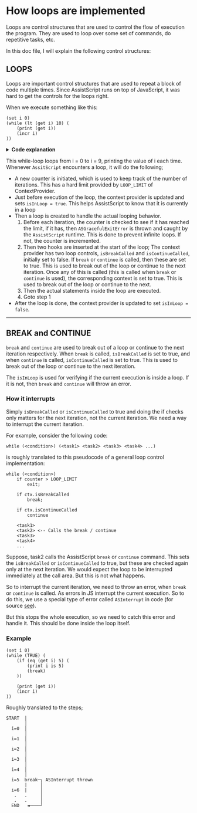 # How loops are implemented

Loops are control structures that are used to control the flow of execution the program.
They are used to loop over some set of commands, do repetitive tasks, etc.

In this doc file, I will explain the following control structures:

## LOOPS

Loops are important control structures that are used to repeat a block of code multiple times.
Since AssistScript runs on top of JavaScript, it was hard to get the controls for the loops right.

When we execute something like this:

```
(set i 0)
(while (lt (get i) 10) (
    (print (get i))    
    (incr i)    
))
```

<details>
<summary><b>Code explanation</b></summary>
<code>set i 0</code> Creates a new variable i to 0.<br/>

<code>while (lt (get i) 10)</code> This is the while loop, the condition being, i < 10 <br/>

<code>print (get i)</code> This prints the value of i. <br/>

<code>incr i</code> This increments the value of i by 1. <br/>
</details>

This while-loop loops from i = 0 to i = 9, printing the value of i each time.
Whenever `AssitScript` encounters a loop, it will do the following;

- A new counter is initiated, which is used to keep track of the number of iterations. This has a hard limit provided
  by `LOOP_LIMIT` of ContextProvider.
- Just before execution of the loop, the context provider is updated and sets `isInLoop = true`. This helps AssistScript
  to know that it is currently in a loop
- Then a loop is created to handle the actual looping behavior.
    1. Before each iteration, the counter is checked to see if it has reached the limit, if it has,
       then `ASGracefulExitError` is thrown
       and caught by the `AssistScript` runtime. This is done to prevent infinite loops. If not, the counter is
       incremented.
    2. Then two hooks are inserted at the start of the loop; The context provider has two loop controls, `isBreakCalled`
       and `isContinueCalled`, initially set to false.
       If `break` or `continue` is called, then these are set to true. This is used to break out of the loop or
       continue to the next iteration. Once any of this is called (this is called when `break` or `continue` is
       used), the corresponding context is set to true. This is used to break out of the loop or continue to the next.
    3. Then the actual statements inside the loop are executed.
    4. Goto step 1
- After the loop is done, the context provider is updated to set `isInLoop = false`.

<hr/>

## BREAK and CONTINUE

`break` and `continue` are used to break out of a loop or continue to the next iteration respectively.
When `break` is called, `isBreakCalled` is set to true, and when `continue` is called, `isContinueCalled` is set to
true.
This is used to break out of the loop or continue to the next iteration.

The `isInLoop` is used for verifying if the current execution is inside a loop. If it is not, then `break`
and `continue` will throw an error.

### How it interrupts

Simply `isBreakCalled` or `isContinueCalled` to true and doing the if checks only matters for the next iteration, not
the current iteration. We need a way to interrupt the current iteration.

For example, consider the following code:

```AssistScript
while (<condition>) (<task1> <task2> <task3> <task4> ...)
```

is roughly translated to this pseudocode of a general loop control implementation:

```
while (<condition>)
    if counter > LOOP_LIMIT
        exit;

    if ctx.isBreakCalled
        break;

    if ctx.isContinueCalled
        continue
    
    <task1>
    <task2> <-- Calls the break / continue
    <task3>
    <task4>
    ...
```

Suppose, task2 calls the AssistScript `break` or `continue` command. This sets the `isBreakCalled` or `isContinueCalled`
to true, but these are checked again only at the next iteration. We would expect the loop to be interrupted immediately
at the call area. But this is not what happens.

So to interrupt the current iteration, we need to throw an error, when `break` or `continue` is called. As errors in JS
interrupt the current execution. So to do this, we use a special type of error called `ASInterrupt` in code (for
source [see](../../src/lang-core/errors/ASInterrupt.ts)).

But this stops the whole execution, so we need to catch this error and handle it. This should be done inside the loop
itself.

### Example

```AssistScript
(set i 0)
(while (TRUE) (
    (if (eq (get i) 5) (
        (print i is 5)
        (break)
    ))
    
    (print (get i))    
    (incr i)    
))
```
Roughly translated to the steps;
```plaintext
START  │                         
       │                         
  i=0  │                         
       │                         
  i=1  │                         
       │                         
  i=2  │                         
       │                         
  i=3  │                         
       │                         
  i=4  │                         
       │                         
  i=5  break─┐ ASInterrupt thrown
       |     │                   
  i=6  |     │                   
   .   .     │                   
   .   .     │                   
  END   ◄────┘                                  
```